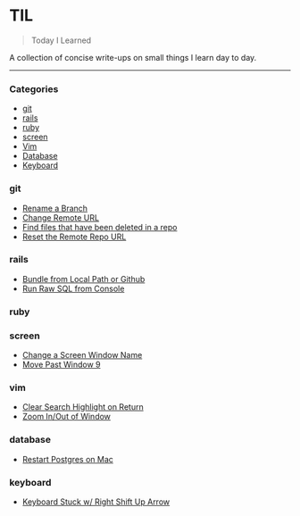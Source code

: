 # TIL

> Today I Learned

A collection of concise write-ups on small things I learn day to day.

---

### Categories

- [git](#git)
- [rails](#rails)
- [ruby](#ruby)
- [screen](#screen)
- [Vim](#vim)
- [Database](#database)
- [Keyboard](#keyboard)


### git
- [Rename a Branch](git/rename_a_branch.md)
- [Change Remote URL](git/change_remote_url.md)
- [Find files that have been deleted in a repo](git/find_deleted_files.md)
- [Reset the Remote Repo URL](git/reset_repository_url.md)

### rails
- [Bundle from Local Path or Github](rails/bundle_from_local_github.md)
- [Run Raw SQL from Console](rails/run_raw_sql.md)

### ruby

### screen
- [Change a Screen Window Name](screen/rename_window.md)
- [Move Past Window 9](screen/move_past_window_9.md)

### vim
- [Clear Search Highlight on Return](vim/clear_search_highlight_on_return.md)
- [Zoom In/Out of Window](vim/zoom_in_out.md)

### database
- [Restart Postgres on Mac](database/restart_database_on_mac.md)

### keyboard
- [Keyboard Stuck w/ Right Shift Up Arrow](keyboard/keyboard_stuck_right_shift_up_arrow.md)
